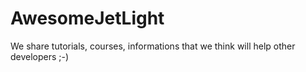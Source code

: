 # AwesomeJetLight
We share tutorials, courses, informations that we think will help other developers ;-)
